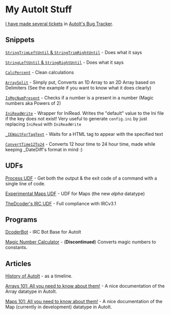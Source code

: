 # My AutoIt Stuff

[I have made several tickets](https://www.autoitscript.com/trac/autoit/query?reporter=%5ETheDcoder&col=id&col=summary&col=owner&col=type&col=status&col=cc&desc=1&order=id) in [AutoIt's Bug Tracker](https://www.autoitscript.com/trac/autoit).

## Snippets
[`StringTrimLeftUntil` & `StringTrimRightUntil`](https://www.autoitscript.com/forum/topic/139260-autoit-snippets/?page=10#comment-1250764) - Does what it says

[`StringLeftUntil` & `StringRightUntil`](https://www.autoitscript.com/forum/topic/139260-autoit-snippets/?page=12#comment-1257918) - Does what it says

[`CalcPercent`](https://www.autoitscript.com/forum/topic/139260-autoit-snippets/?page=11#comment-1254091) - Clean calculations

[`ArraySplit`](https://www.autoitscript.com/forum/topic/139260-autoit-snippets/?page=11#comment-1256397) - Simply put, Converts an 1D Array to an 2D Array based on Delimiters (See the example if you want to know what it does clearly)

[`IsMgcNumPresent`](https://git.io/vPFjk) - Checks if a number is a present in a number (Magic numbers aka Powers of 2)

[`IniReadWrite`](https://gist.github.com/TheDcoder/b5035d600b7a130ea45311541a15a555) - Wrapper for IniRead. Writes the "default" value to the Ini file if the key does not exist! Very useful to generate `config.ini` by just replacing `IniRead` with `IniReadWrite`

[`_IEWaitForTagText`](https://git.io/vHxOT) - Waits for a HTML tag to appear with the specified text

[`ConvertTime12To24`](https://git.io/vdWnY) - Converts 12 hour time to 24 hour time, made while keeping _DateDiff's format in mind :)

## UDFs

[Process UDF](https://www.autoitscript.com/forum/topic/174697-process-udf-get-both-the-output-the-exit-code/#comment-1264810) - Get both the output & the exit code of a command with a single line of code.

[Experimental Maps UDF](https://github.com/TheDcoder/Experimental-Maps-UDF) - UDF for Maps (the new *alpha* datatype)

[TheDcoder's IRC UDF](https://www.autoitscript.com/forum/topic/181940-thedcoders-irc-udf-full-compliance-with-rfc-2812-and-ircv31/#comment-1306546) - Full compliance with IRCv3.1

## Programs

[DcoderBot](https://github.com/TheDcoder/IRC-Bot-Base-for-AutoIt) - IRC Bot Base for AutoIt

[Magic Number Calculator](https://www.autoitscript.com/forum/topic/174241-magic-number-calculator) - (**Discontinued**) Converts magic numbers to constants.

## Articles

[History of AutoIt](https://www.autoitscript.com/wiki/History) - as a timeline.

[Arrays 101: All you need to know about them!](https://www.autoitscript.com/forum/topic/178127-arrays-101-all-you-need-to-know-about-them/#comment-1277994) - A nice documentation of the Array datatype in AutoIt.

[Maps 101: All you need to know about them!](https://www.autoitscript.com/forum/topic/178187-maps-101-all-you-need-to-know-about-them/#comment-1278462) - A nice documentation of the Map (currently in development) datatype in AutoIt.
